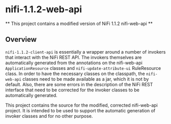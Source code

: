 nifi-1.1.2-web-api
==================

** This project contains a modified version of NiFi 1.1.2 nifi-web-api **

Overview
--------

`nifi-1.1.2-client-api` is essentially a wrapper around a number of invokers that interact with the NiFi REST API.
The invokers themselves are automatically generated from the annotations on the nifi-web-api `ApplicationResource` classes
and `nifi-update-attribute-ui` RuleResource class.
In order to have the necessary classes on the classpath, the `nifi-web-api` classes need to be made available as a jar,
which it is not by default. Also, there are some errors in the description of the NiFi REST interface that need to be
corrected for the invoker classes to be automatically generated.

This project contains the source for the modified, corrected nifi-web-api project. It is intended to be used to support the
automatic generation of invoker classes and for no other purpose.
